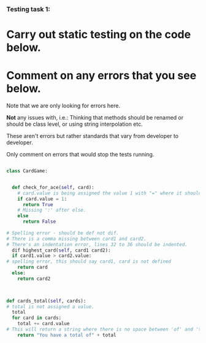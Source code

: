 ### Testing task 1:

# Carry out static testing on the code below.
# Comment on any errors that you see below.

Note that we are only looking for errors here.

**Not** any issues with, i.e.: 
Thinking that methods should be renamed or should be class level, or using string interpolation etc. 

These aren't errors but rather standards that vary from developer to developer. 

Only comment on errors that would stop the tests running.

```python

class CardGame:


  def check_for_ace(self, card):
    # card.value is being assigned the value 1 with "=" where it should be compared with 1 by using '=='
    if card.value = 1:
      return True
    # Missing ':' after else.
    else
      return False
   
# Spelling error - should be def not dif.
# There is a comma missing between card1 and card2.
# There's an indentation error, lines 32 to 36 should be indented.
  dif highest_card(self, card1 card2):
  if card1.value > card2.value:
# spelling error, this should say card1, card is not defined
    return card
  else:
    return card2
  


def cards_total(self, cards):
# total is not assigned a value.
  total
  for card in cards:
    total += card.value
# This will return a string where there is no space between 'of' and 'total' therfore it won't read very well.
    return "You have a total of" + total
  
```
